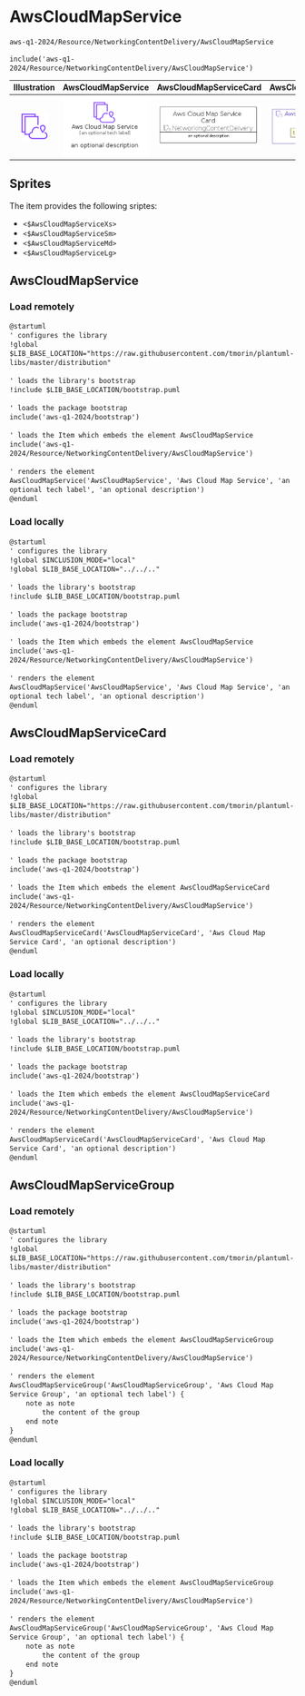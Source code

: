 # AwsCloudMapService


```text
aws-q1-2024/Resource/NetworkingContentDelivery/AwsCloudMapService
```

```text
include('aws-q1-2024/Resource/NetworkingContentDelivery/AwsCloudMapService')
```



| Illustration | AwsCloudMapService | AwsCloudMapServiceCard | AwsCloudMapServiceGroup |
| :---: | :---: | :---: | :---: |
| ![illustration for Illustration](../../../aws-q1-2024/Resource/NetworkingContentDelivery/AwsCloudMapService.png) | ![illustration for AwsCloudMapService](../../../aws-q1-2024/Resource/NetworkingContentDelivery/AwsCloudMapService.Local.png) | ![illustration for AwsCloudMapServiceCard](../../../aws-q1-2024/Resource/NetworkingContentDelivery/AwsCloudMapServiceCard.Local.png) | ![illustration for AwsCloudMapServiceGroup](../../../aws-q1-2024/Resource/NetworkingContentDelivery/AwsCloudMapServiceGroup.Local.png) |



## Sprites
The item provides the following sriptes:

- `<$AwsCloudMapServiceXs>`
- `<$AwsCloudMapServiceSm>`
- `<$AwsCloudMapServiceMd>`
- `<$AwsCloudMapServiceLg>`





## AwsCloudMapService

### Load remotely
```plantuml
@startuml
' configures the library
!global $LIB_BASE_LOCATION="https://raw.githubusercontent.com/tmorin/plantuml-libs/master/distribution"

' loads the library's bootstrap
!include $LIB_BASE_LOCATION/bootstrap.puml

' loads the package bootstrap
include('aws-q1-2024/bootstrap')

' loads the Item which embeds the element AwsCloudMapService
include('aws-q1-2024/Resource/NetworkingContentDelivery/AwsCloudMapService')

' renders the element
AwsCloudMapService('AwsCloudMapService', 'Aws Cloud Map Service', 'an optional tech label', 'an optional description')
@enduml
```

### Load locally
```plantuml
@startuml
' configures the library
!global $INCLUSION_MODE="local"
!global $LIB_BASE_LOCATION="../../.."

' loads the library's bootstrap
!include $LIB_BASE_LOCATION/bootstrap.puml

' loads the package bootstrap
include('aws-q1-2024/bootstrap')

' loads the Item which embeds the element AwsCloudMapService
include('aws-q1-2024/Resource/NetworkingContentDelivery/AwsCloudMapService')

' renders the element
AwsCloudMapService('AwsCloudMapService', 'Aws Cloud Map Service', 'an optional tech label', 'an optional description')
@enduml
```

## AwsCloudMapServiceCard

### Load remotely
```plantuml
@startuml
' configures the library
!global $LIB_BASE_LOCATION="https://raw.githubusercontent.com/tmorin/plantuml-libs/master/distribution"

' loads the library's bootstrap
!include $LIB_BASE_LOCATION/bootstrap.puml

' loads the package bootstrap
include('aws-q1-2024/bootstrap')

' loads the Item which embeds the element AwsCloudMapServiceCard
include('aws-q1-2024/Resource/NetworkingContentDelivery/AwsCloudMapService')

' renders the element
AwsCloudMapServiceCard('AwsCloudMapServiceCard', 'Aws Cloud Map Service Card', 'an optional description')
@enduml
```

### Load locally
```plantuml
@startuml
' configures the library
!global $INCLUSION_MODE="local"
!global $LIB_BASE_LOCATION="../../.."

' loads the library's bootstrap
!include $LIB_BASE_LOCATION/bootstrap.puml

' loads the package bootstrap
include('aws-q1-2024/bootstrap')

' loads the Item which embeds the element AwsCloudMapServiceCard
include('aws-q1-2024/Resource/NetworkingContentDelivery/AwsCloudMapService')

' renders the element
AwsCloudMapServiceCard('AwsCloudMapServiceCard', 'Aws Cloud Map Service Card', 'an optional description')
@enduml
```

## AwsCloudMapServiceGroup

### Load remotely
```plantuml
@startuml
' configures the library
!global $LIB_BASE_LOCATION="https://raw.githubusercontent.com/tmorin/plantuml-libs/master/distribution"

' loads the library's bootstrap
!include $LIB_BASE_LOCATION/bootstrap.puml

' loads the package bootstrap
include('aws-q1-2024/bootstrap')

' loads the Item which embeds the element AwsCloudMapServiceGroup
include('aws-q1-2024/Resource/NetworkingContentDelivery/AwsCloudMapService')

' renders the element
AwsCloudMapServiceGroup('AwsCloudMapServiceGroup', 'Aws Cloud Map Service Group', 'an optional tech label') {
    note as note
        the content of the group
    end note
}
@enduml
```

### Load locally
```plantuml
@startuml
' configures the library
!global $INCLUSION_MODE="local"
!global $LIB_BASE_LOCATION="../../.."

' loads the library's bootstrap
!include $LIB_BASE_LOCATION/bootstrap.puml

' loads the package bootstrap
include('aws-q1-2024/bootstrap')

' loads the Item which embeds the element AwsCloudMapServiceGroup
include('aws-q1-2024/Resource/NetworkingContentDelivery/AwsCloudMapService')

' renders the element
AwsCloudMapServiceGroup('AwsCloudMapServiceGroup', 'Aws Cloud Map Service Group', 'an optional tech label') {
    note as note
        the content of the group
    end note
}
@enduml
```

